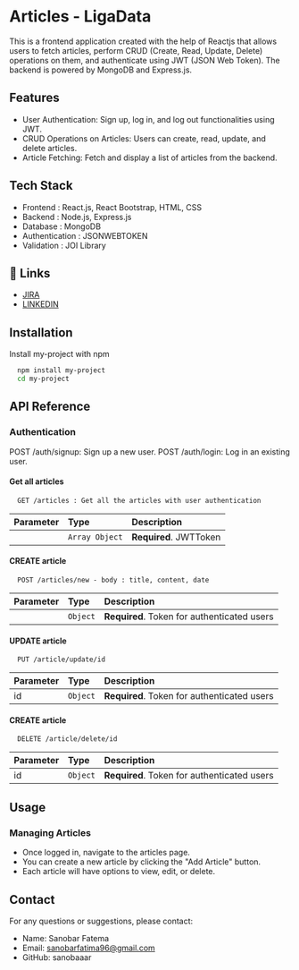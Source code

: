 
# Articles - LigaData

This is a frontend application created with the help of Reactjs that allows users to fetch articles, perform CRUD (Create, Read, Update, Delete) operations on them, and authenticate using JWT (JSON Web Token). The backend is powered by MongoDB and Express.js.


## Features

- User Authentication: Sign up, log in, and log out functionalities using JWT.
- CRUD Operations on Articles: Users can create, read, update, and delete articles.
- Article Fetching: Fetch and display a list of articles from the backend.

## Tech Stack
- Frontend : React.js, React Bootstrap, HTML, CSS
- Backend : Node.js, Express.js
- Database : MongoDB
- Authentication : JSONWEBTOKEN
- Validation : JOI Library


## 🔗 Links
- [JIRA](https://sanobarfatima96.atlassian.net/jira/software/projects/KAN/boards/1)
- [LINKEDIN](https://www.linkedin.com/in/sanobarfatema11/)


## Installation

Install my-project with npm

```bash
  npm install my-project
  cd my-project
```
    
## API Reference

### Authentication
POST /auth/signup: Sign up a new user.
POST /auth/login: Log in an existing user.

#### Get all articles

```http
  GET /articles : Get all the articles with user authentication
```

| Parameter | Type     | Description                |
| :-------- | :------- | :------------------------- |
|           | `Array Object` | **Required**. JWTToken|

#### CREATE article

```http
  POST /articles/new - body : title, content, date
```

| Parameter | Type     | Description                       |
| :-------- | :------- | :-------------------------------- |
|           | `Object` | **Required**. Token for authenticated users |

#### UPDATE article

```http
  PUT /article/update/id 
```

| Parameter | Type     | Description                       |
| :-------- | :------- | :-------------------------------- |
|   id      | `Object` | **Required**. Token for authenticated users |

#### CREATE article

```http
  DELETE /article/delete/id
```

| Parameter | Type     | Description                       |
| :-------- | :------- | :-------------------------------- |
|     id    | `Object` | **Required**. Token for authenticated users |

## Usage 
### Managing Articles
- Once logged in, navigate to the articles page.
- You can create a new article by clicking the "Add Article" button.
- Each article will have options to view, edit, or delete.

## Contact
For any questions or suggestions, please contact:

- Name: Sanobar Fatema
- Email: sanobarfatima96@gmail.com
- GitHub: sanobaaar

